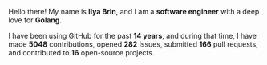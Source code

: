 Hello there! My name is **Ilya Brin**, and I am a **software engineer** with a deep love for **Golang**.

I have been using GitHub for the past **14 years**, and during that time, I have made **5048** contributions, opened **282** issues, submitted **166** pull requests, and contributed to **16** open-source projects.
